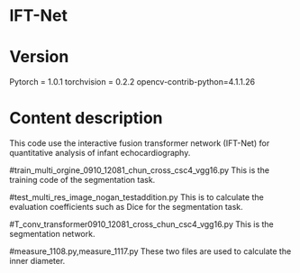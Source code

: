 # IFT-Net
# Version
Pytorch = 1.0.1 torchvision = 0.2.2  opencv-contrib-python=4.1.1.26

# Content description
This code use the interactive fusion transformer network (IFT-Net) for quantitative analysis of infant echocardiography.

#train_multi_orgine_0910_12081_chun_cross_csc4_vgg16.py
This is the training code of the segmentation task.

#test_multi_res_image_nogan_testaddition.py
This is to calculate the evaluation coefficients such as Dice for the segmentation task.

#T_conv_transformer0910_12081_cross_chun_csc4_vgg16.py
This is the segmentation network.

#measure_1108.py,measure_1117.py
These two files are used to calculate the inner diameter.
